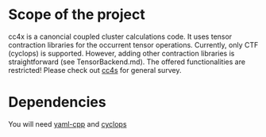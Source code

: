 # Scope of the project 

cc4x is a canoncial coupled cluster calculations code. It uses tensor
contraction libraries for the occurrent tensor operations. Currently, only CTF
(cyclops) is supported.  However, adding other contraction libraries is
straightforward (see TensorBackend.md). The offered functionalities are
restricted! Please check out [cc4s](https://github.com/cc4s/cc4s) for general
survey. 


# Dependencies
You will need [yaml-cpp](https://github.com/jbeder/yaml-cpp/) and
[cyclops](https://github.com/cyclops-community/ctf)
